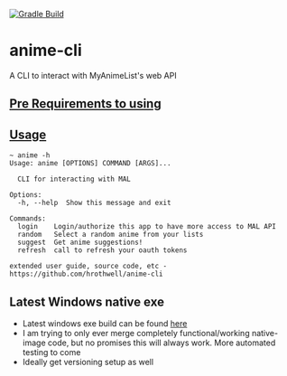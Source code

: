 [![Gradle Build](https://github.com/hrothwell/anime-cli/actions/workflows/gradle.yml/badge.svg)](https://github.com/hrothwell/anime-cli/actions/workflows/gradle.yml)

# anime-cli
A CLI to interact with MyAnimeList's web API

## [Pre Requirements to using](../../wiki/Pre-Requirements)

## [Usage](../../wiki/Usage)
``` 
~ anime -h
Usage: anime [OPTIONS] COMMAND [ARGS]...

  CLI for interacting with MAL

Options:
  -h, --help  Show this message and exit

Commands:
  login    Login/authorize this app to have more access to MAL API
  random   Select a random anime from your lists
  suggest  Get anime suggestions!
  refresh  call to refresh your oauth tokens

extended user guide, source code, etc - https://github.com/hrothwell/anime-cli
```

## Latest Windows native exe
- Latest windows exe build can be found [here](./native-image-items/build-results/anime.exe)
- I am trying to only ever merge completely functional/working native-image code, but no promises this will always work. More automated testing to come
- Ideally get versioning setup as well
